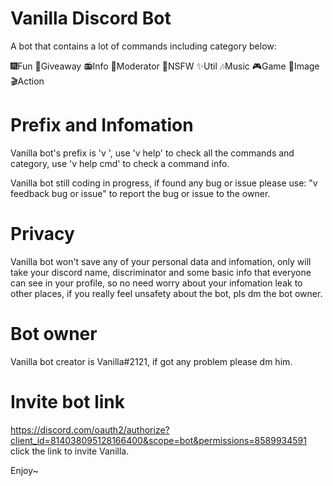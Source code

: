 # Vanilla Discord Bot
A bot that contains a lot of commands including category below:

🎆Fun
🎉Giveaway
📻Info
🔨Moderator
🔞NSFW
✨Util
🎶Music
🎮Game
📸Image
🎬Action

# Prefix and Infomation
Vanilla bot's prefix is 'v ', 
use 'v help' to check all the commands and category,
use 'v help cmd' to check a command info.

Vanilla bot still coding in progress, 
if found any bug or issue please use: "v feedback bug or issue" to report the bug or issue to the owner.

# Privacy
Vanilla bot won't save any of your personal data and infomation,
only will take your discord name, discriminator and some basic info that everyone can see in your profile,
so no need worry about your infomation leak to other places,
if you really feel unsafety about the bot, pls dm the bot owner.

# Bot owner
Vanilla bot creator is Vanilla#2121, if got any problem please dm him.
  
# Invite bot link
https://discord.com/oauth2/authorize?client_id=814038095128166400&scope=bot&permissions=8589934591
click the link to invite Vanilla.

Enjoy~


